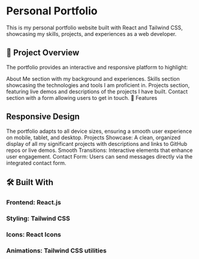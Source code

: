 # Personal Portfolio
This is my personal portfolio website built with React and Tailwind CSS, showcasing my skills, projects, and experiences as a web developer.

## 🚀 Project Overview
The portfolio provides an interactive and responsive platform to highlight:

About Me section with my background and experiences.
Skills section showcasing the technologies and tools I am proficient in.
Projects section, featuring live demos and descriptions of the projects I have built.
Contact section with a form allowing users to get in touch.
🌟 Features
## Responsive Design 
The portfolio adapts to all device sizes, ensuring a smooth user experience on mobile, tablet, and desktop.
Projects Showcase: A clean, organized display of all my significant projects with descriptions and links to GitHub repos or live demos.
Smooth Transitions: Interactive elements that enhance user engagement.
Contact Form: Users can send messages directly via the integrated contact form.
## 🛠️ Built With
### Frontend: React.js
### Styling: Tailwind CSS
### Icons: React Icons
### Animations: Tailwind CSS utilities
